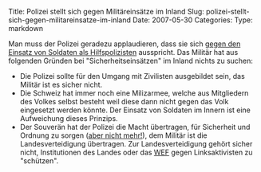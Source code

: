 Title: Polizei stellt sich gegen Militäreinsätze im Inland
Slug: polizei-stellt-sich-gegen-militareinsatze-im-inland
Date: 2007-05-30
Categories:
Type: markdown

Man muss der Polizei geradezu applaudieren, dass sie sich [gegen den Einsatz von Soldaten als Hilfspolizisten](http://www.nzz.ch/2007/05/30/il/articleF80A9.html) ausspricht. Das Militär hat aus folgenden Gründen bei "Sicherheitseinsätzen" im Inland nichts zu suchen:

- Die Polizei sollte für den Umgang mit Zivilisten ausgebildet sein, das Militär ist es sicher nicht.
- Die Schweiz hat immer noch eine Milizarmee, welche aus Mitgliedern des Volkes selbst besteht weil diese dann nicht gegen das Volk eingesetzt werden könnte. Der Einsatz von Soldaten im Innern ist eine Aufweichung dieses Prinzips.
- Der Souverän hat der Polizei die Macht übertragen, für Sicherheit und Ordnung zu sorgen ([aber nicht mehr!](http://www.polizeigesetz.ch/)), dem Militär ist die Landesverteidigung übertragen. Zur Landesverteidigung gehört sicher nicht, Institutionen des Landes oder das [WEF](http://www.gsoa.ch/armee/inland/) gegen Linksaktivisten zu "schützen".
